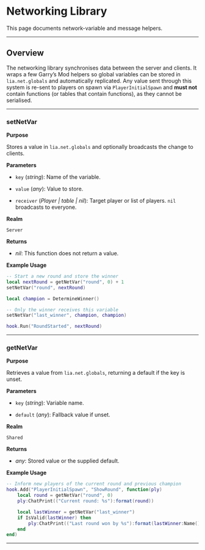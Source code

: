 # Networking Library

This page documents network-variable and message helpers.

---

## Overview

The networking library synchronises data between the server and clients. It wraps a few Garry’s Mod helpers so global variables can be stored in `lia.net.globals` and automatically replicated. Any value sent through this system is re-sent to players on spawn via `PlayerInitialSpawn` and **must not** contain functions (or tables that contain functions), as they cannot be serialised.

---

### setNetVar

**Purpose**

Stores a value in `lia.net.globals` and optionally broadcasts the change to clients.

**Parameters**

* `key` (*string*): Name of the variable.

* `value` (*any*): Value to store.

* `receiver` (*Player | table | nil*): Target player or list of players. `nil` broadcasts to everyone.

**Realm**

`Server`

**Returns**

* *nil*: This function does not return a value.

**Example Usage**

```lua
-- Start a new round and store the winner
local nextRound = getNetVar("round", 0) + 1
setNetVar("round", nextRound)

local champion = DetermineWinner()

-- Only the winner receives this variable
setNetVar("last_winner", champion, champion)

hook.Run("RoundStarted", nextRound)
```

---

### getNetVar

**Purpose**

Retrieves a value from `lia.net.globals`, returning a default if the key is unset.

**Parameters**

* `key` (*string*): Variable name.

* `default` (*any*): Fallback value if unset.

**Realm**

`Shared`

**Returns**

* *any*: Stored value or the supplied default.

**Example Usage**

```lua
-- Inform new players of the current round and previous champion
hook.Add("PlayerInitialSpawn", "ShowRound", function(ply)
    local round = getNetVar("round", 0)
    ply:ChatPrint(("Current round: %s"):format(round))

    local lastWinner = getNetVar("last_winner")
    if IsValid(lastWinner) then
        ply:ChatPrint(("Last round won by %s"):format(lastWinner:Name()))
    end
end)
```

---